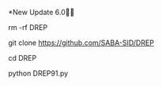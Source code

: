 *New Update 6.0💚🌿

rm -rf DREP

git clone https://github.com/SABA-SID/DREP 

cd DREP

python DREP91.py
